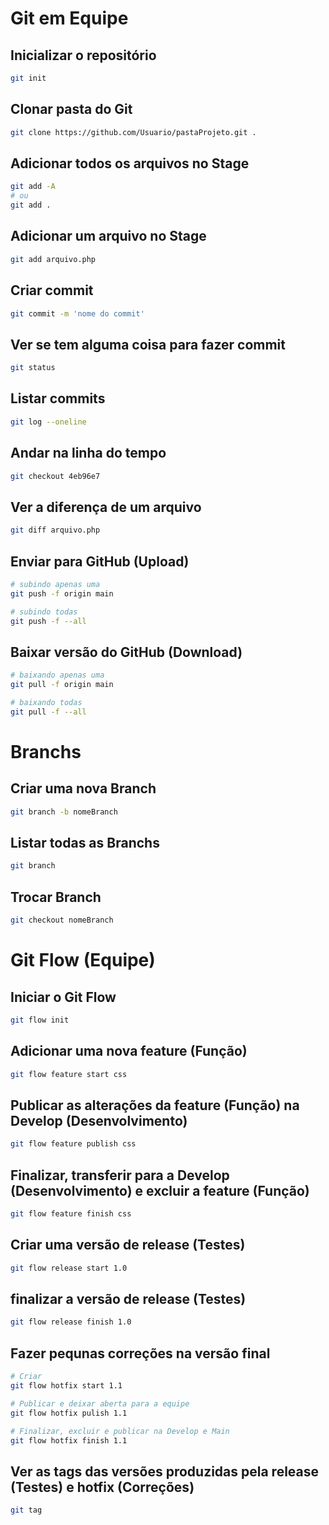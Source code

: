 # Git em Equipe

## Inicializar o repositório

```sh
git init
```

## Clonar pasta do Git

```sh
git clone https://github.com/Usuario/pastaProjeto.git .
```

## Adicionar todos os arquivos no Stage

```sh
git add -A
# ou
git add .
```

## Adicionar um arquivo no Stage

```sh
git add arquivo.php
```

## Criar commit

```sh
git commit -m 'nome do commit'
```

## Ver se tem alguma coisa para fazer commit

```sh
git status
```

## Listar commits

```sh
git log --oneline
```

## Andar na linha do tempo

```sh
git checkout 4eb96e7
```

## Ver a diferença de um arquivo

```sh
git diff arquivo.php
```

## Enviar para GitHub (Upload)

```sh
# subindo apenas uma
git push -f origin main

# subindo todas
git push -f --all
```

## Baixar versão do GitHub (Download)

```sh
# baixando apenas uma
git pull -f origin main

# baixando todas
git pull -f --all
```

# Branchs

## Criar uma nova Branch

```sh
git branch -b nomeBranch
```

## Listar todas as Branchs

```sh
git branch
```

## Trocar Branch

```sh
git checkout nomeBranch
```

# Git Flow (Equipe)

## Iniciar o Git Flow

```sh
git flow init
```

## Adicionar uma nova feature (Função)

```sh
git flow feature start css
```

## Publicar as alterações da feature (Função) na Develop (Desenvolvimento)

```sh
git flow feature publish css
```

## Finalizar, transferir para a Develop (Desenvolvimento) e excluir a feature (Função)

```sh
git flow feature finish css
```

## Criar uma versão de release (Testes)

```sh
git flow release start 1.0
```

## finalizar a versão de release (Testes)

```sh
git flow release finish 1.0
```

## Fazer pequnas correções na versão final

```sh
# Criar
git flow hotfix start 1.1

# Publicar e deixar aberta para a equipe
git flow hotfix pulish 1.1

# Finalizar, excluir e publicar na Develop e Main
git flow hotfix finish 1.1
```

## Ver as tags das versões produzidas pela release (Testes) e hotfix (Correções)

```sh
git tag
```
